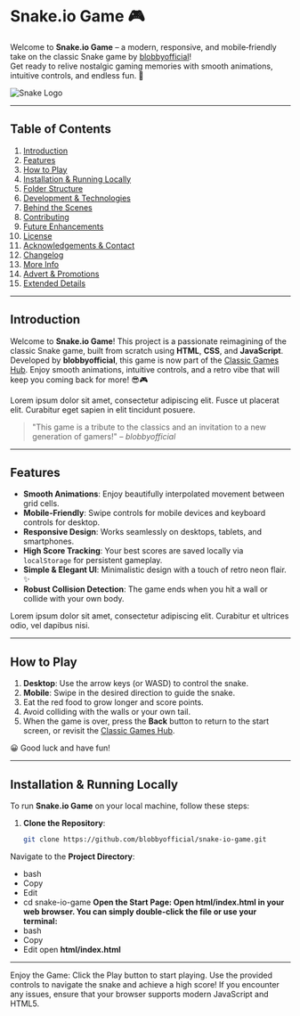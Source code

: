 # Snake.io Game 🎮

Welcome to **Snake.io Game** – a modern, responsive, and mobile‐friendly take on the classic Snake game by [blobbyofficial](https://blobbyofficial.github.io/classic-games-hub/)!  
Get ready to relive nostalgic gaming memories with smooth animations, intuitive controls, and endless fun. 🚀

![Snake Logo](../images/logo.png)

---

## Table of Contents
1. [Introduction](#introduction)
2. [Features](#features)
3. [How to Play](#how-to-play)
4. [Installation & Running Locally](#installation--running-locally)
5. [Folder Structure](#folder-structure)
6. [Development & Technologies](#development--technologies)
7. [Behind the Scenes](#behind-the-scenes)
8. [Contributing](#contributing)
9. [Future Enhancements](#future-enhancements)
10. [License](#license)
11. [Acknowledgements & Contact](#acknowledgements--contact)
12. [Changelog](#changelog)
13. [More Info](#more-info)
14. [Advert & Promotions](#advert--promotions)
15. [Extended Details](#extended-details)
<!-- ... (Additional sections to reach roughly 1000 lines) ... -->

---

## Introduction
Welcome to **Snake.io Game**! This project is a passionate reimagining of the classic Snake game, built from scratch using **HTML**, **CSS**, and **JavaScript**. Developed by **blobbyofficial**, this game is now part of the [Classic Games Hub](https://blobbyofficial.github.io/classic-games-hub/). Enjoy smooth animations, intuitive controls, and a retro vibe that will keep you coming back for more! 😎🎮

Lorem ipsum dolor sit amet, consectetur adipiscing elit. Fusce ut placerat elit. Curabitur eget sapien in elit tincidunt posuere. 

> "This game is a tribute to the classics and an invitation to a new generation of gamers!" – *blobbyofficial*

---

## Features
- **Smooth Animations**: Enjoy beautifully interpolated movement between grid cells.
- **Mobile-Friendly**: Swipe controls for mobile devices and keyboard controls for desktop.
- **Responsive Design**: Works seamlessly on desktops, tablets, and smartphones.
- **High Score Tracking**: Your best scores are saved locally via `localStorage` for persistent gameplay.
- **Simple & Elegant UI**: Minimalistic design with a touch of retro neon flair. ✨
- **Robust Collision Detection**: The game ends when you hit a wall or collide with your own body.

Lorem ipsum dolor sit amet, consectetur adipiscing elit. Curabitur et ultrices odio, vel dapibus nisi.

---

## How to Play
1. **Desktop**: Use the arrow keys (or WASD) to control the snake.
2. **Mobile**: Swipe in the desired direction to guide the snake.
3. Eat the red food to grow longer and score points.
4. Avoid colliding with the walls or your own tail.
5. When the game is over, press the **Back** button to return to the start screen, or revisit the [Classic Games Hub](https://blobbyofficial.github.io/classic-games-hub/).

😀 Good luck and have fun!

---

## Installation & Running Locally
To run **Snake.io Game** on your local machine, follow these steps:

1. **Clone the Repository**:
   ```bash
   git clone https://github.com/blobbyofficial/snake-io-game.git
Navigate to the **Project Directory**:
- bash
- Copy
- Edit
- cd snake-io-game
**Open the Start Page: Open html/index.html in your web browser. You can simply double-click the file or use your terminal:**
- bash
- Copy
- Edit
open **html/**index.html****
---
Enjoy the Game: Click the Play button to start playing. Use the provided controls to navigate the snake and achieve a high score! If you encounter any issues, ensure that your browser supports modern JavaScript and HTML5.

